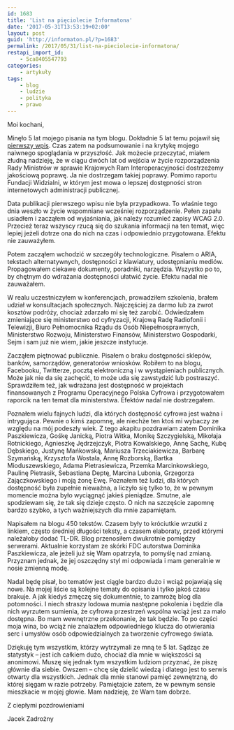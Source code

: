 ```yaml
---
id: 1683
title: 'List na pięciolecie Informatona'
date: '2017-05-31T13:53:19+02:00'
layout: post
guid: 'http://informaton.pl/?p=1683'
permalink: /2017/05/31/list-na-pieciolecie-informatona/
restapi_import_id:
    - 5ca8405547793
categories:
    - artykuły
tags:
    - blog
    - ludzie
    - polityka
    - prawo
---
```


Moi kochani,

Minęło 5 lat mojego pisania na tym blogu. Dokładnie 5 lat temu pojawił się [pierwszy wpis](http://informaton.pl/strony-internetowe/dostepnosc-zapisana-w-rozporzadzeniu/). Czas zatem na podsumowanie i na krytykę mojego naiwnego spoglądania w przyszłość. Jak możecie przeczytać, miałem złudną nadzieję, że w ciągu dwóch lat od wejścia w życie rozporządzenia Rady Ministrów w sprawie Krajowych Ram Interoperacyjności dostrzeżemy jakościową poprawę. Ja nie dostrzegam takiej poprawy. Pomimo raportu Fundacji Widzialni, w którym jest mowa o lepszej dostępności stron internetowych administracji publicznej.

Data publikacji pierwszego wpisu nie była przypadkowa. To właśnie tego dnia weszło w życie wspomniane wcześniej rozporządzenie. Pełen zapału usiadłem i zacząłem od wyjaśniania, jak należy rozumieć zapisy WCAG 2.0. Przecież teraz wszyscy rzucą się do szukania informacji na ten temat, więc lepiej jeżeli dotrze ona do nich na czas i odpowiednio przygotowana. Efektu nie zauważyłem.

Potem zacząłem wchodzić w szczegóły technologiczne. Pisałem o ARIA, tekstach alternatywnych, dostępności z klawiatury, udostępnianiu mediów. Propagowałem ciekawe dokumenty, poradniki, narzędzia. Wszystko po to, by chętnym do wdrażania dostępności ułatwić życie. Efektu nadal nie zauważałem.

W realu uczestniczyłem w konferencjach, prowadziłem szkolenia, brałem udział w konsultacjach społecznych. Najczęściej za darmo lub za zwrot kosztów podróży, chociaż zdarzało mi się też zarobić. Odwiedzałem zmieniające się ministerstwo od cyfryzacji, Krajową Radę Radiofonii i Telewizji, Biuro Pełnomocnika Rządu ds Osób Niepełnosprawnych, Ministerstwo Rozwoju, Ministerstwo Finansów, Ministerstwo Gospodarki, Sejm i sam już nie wiem, jakie jeszcze instytucje.

Zacząłem piętnować publicznie. Pisałem o braku dostępności sklepów, banków, samorządów, generatorów wniosków. Robiłem to na blogu, Facebooku, Twitterze, pocztą elektroniczną i w wystąpieniach publicznych. Może jak nie da się zachęcić, to może uda się zawstydzić lub postraszyć. Sprawdziłem też, jak wdrażana jest dostępność w projektach finansowanych z Programu Operacyjnego Polska Cyfrowa i przygotowałem raporcik na ten temat dla ministerstwa. Efektów nadal nie dostrzegałem.

Poznałem wielu fajnych ludzi, dla których dostępność cyfrowa jest ważna i intrygująca. Pewnie o kimś zapomnę, ale niechże ten ktoś mi wybaczy ze względu na mój podeszły wiek. Z tego akapitu pozdrawiam zatem Dominika Paszkiewicza, Gośkę Janicką, Piotra Witka, Monikę Szczygielską, Mikołaja Rotnickiego, Agnieszkę Jędrzejczyk, Piotra Kowalskiego, Annę Sachę, Kubę Dębskiego, Justynę Mańkowską, Mariusza Trzeciakiewicza, Barbarę Szymańską, Krzysztofa Wostala, Annę Rozborską, Bartka Mioduszewskiego, Adama Pietrasiewicza, Przemka Marcinkowskiego, Paulinę Pietrasik, Sebastiana Deptę, Marcina Lubonia, Grzegorza Zajączkowskiego i moją żonę Ewę. Poznałem też ludzi, dla których dostępność była zupełnie nieważna, a liczyło się tylko to, że w pewnym momencie można było wyciągnąć jakieś pieniądze. Smutne, ale spodziewam się, że tak się dzieje często. O nich na szczęście zapomnę bardzo szybko, a tych ważniejszych dla mnie zapamiętam.

Napisałem na blogu 450 tekstów. Czasem były to króciutkie wrzutki z linkiem, często średniej długości teksty, a czasem elaboraty, przed którymi należałoby dodać TL-DR. Blog przenosiłem dwukrotnie pomiędzy serwerami. Aktualnie korzystam ze skórki FDC autorstwa Dominika Paszkiewicza, ale jeżeli już się Wam opatrzyła, to pomyślę nad zmianą. Przyznam jednak, że jej oszczędny styl mi odpowiada i mam generalnie w nosie zmienną modę.

Nadal będę pisał, bo tematów jest ciągle bardzo dużo i wciąż pojawiają się nowe. Na mojej liście są kolejne tematy do opisania i tylko jakoś czasu brakuje. A jak kiedyś zmęczę się dokumentnie, to zamrożę blog dla potomności. I niech straszy lodowa mumia następne pokolenia i będzie dla nich wyrzutem sumienia, że cyfrowa przestrzeń wspólna wciąż jest za mało dostępna. Bo mam wewnętrzne przekonanie, że tak będzie. To po części moja wina, bo wciąż nie znalazłem odpowiedniego klucza do otwierania serc i umysłów osób odpowiedzialnych za tworzenie cyfrowego świata.

Dziękuję tym wszystkim, którzy wytrzymali ze mną te 5 lat. Sądząc ze statystyk – jest ich całkiem dużo, chociaż dla mnie w większości są anonimowi. Muszę się jednak tym wszystkim ludziom przyznać, że piszę głównie dla siebie. Owszem – chcę się dzielić wiedzą i dlatego jest to serwis otwarty dla wszystkich. Jednak dla mnie stanowi pamięć zewnętrzną, do której sięgam w razie potrzeby. Pamiętajcie zatem, że w pewnym sensie mieszkacie w mojej głowie. Mam nadzieję, że Wam tam dobrze.

Z ciepłymi pozdrowieniami

Jacek Zadrożny